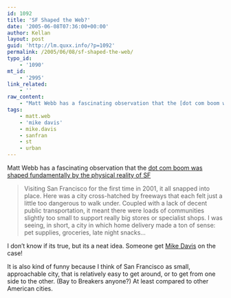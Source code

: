 ```yaml
---
id: 1092
title: 'SF Shaped the Web?'
date: '2005-06-08T07:36:00+00:00'
author: Kellan
layout: post
guid: 'http://lm.quxx.info/?p=1092'
permalink: /2005/06/08/sf-shaped-the-web/
typo_id:
    - '1090'
mt_id:
    - '2995'
link_related:
    - ''
raw_content:
    - "Matt Webb has a fascinating observation that the [dot com boom was shaped fundamentally by the physical reality of SF](http://interconnected.org/home/2005/06/08/i_caught_sight_of)\r\n\r\n> Visiting San Francisco for the first time in 2001, it all snapped into place. Here was a city cross-hatched by freeways that each felt just a little too dangerous to walk under. Coupled with a lack of decent public transportation, it meant there were loads of communities slightly too small to support really big stores or specialist shops. I was seeing, in short, a city in which home delivery made a ton of sense: pet supplies, groceries, late night snacks...\r\n\r\nI don\\'t know if its true, but its a neat idea.  Someone get [Mike Davis](http://en.wikipedia.org/wiki/Mike_Davis) on the case!\r\n\r\nIt is also kind of funny because I think of San Francisco as small, approachable city, that is relatively easy to get around, or to get from one side to the other. (Bay to Breakers anyone?)  At least compared to other American cities."
tags:
    - matt.web
    - 'mike davis'
    - mike.davis
    - sanfran
    - st
    - urban
---
```


Matt Webb has a fascinating observation that the [dot com boom was shaped fundamentally by the physical reality of SF](http://interconnected.org/home/2005/06/08/i*caught*sight\_of)

> Visiting San Francisco for the first time in 2001, it all snapped into place. Here was a city cross-hatched by freeways that each felt just a little too dangerous to walk under. Coupled with a lack of decent public transportation, it meant there were loads of communities slightly too small to support really big stores or specialist shops. I was seeing, in short, a city in which home delivery made a ton of sense: pet supplies, groceries, late night snacks…

I don’t know if its true, but its a neat idea. Someone get [Mike Davis](http://en.wikipedia.org/wiki/Mike\_Davis) on the case!

It is also kind of funny because I think of San Francisco as small, approachable city, that is relatively easy to get around, or to get from one side to the other. (Bay to Breakers anyone?) At least compared to other American cities.